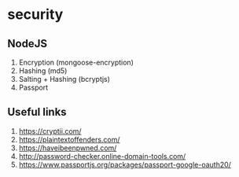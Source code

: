 # security
## NodeJS
1. Encryption (mongoose-encryption)
2. Hashing (md5)
3. Salting + Hashing (bcryptjs)
4. Passport

## Useful links
1. https://cryptii.com/
2. https://plaintextoffenders.com/
3. https://haveibeenpwned.com/
4. http://password-checker.online-domain-tools.com/
5. https://www.passportjs.org/packages/passport-google-oauth20/
